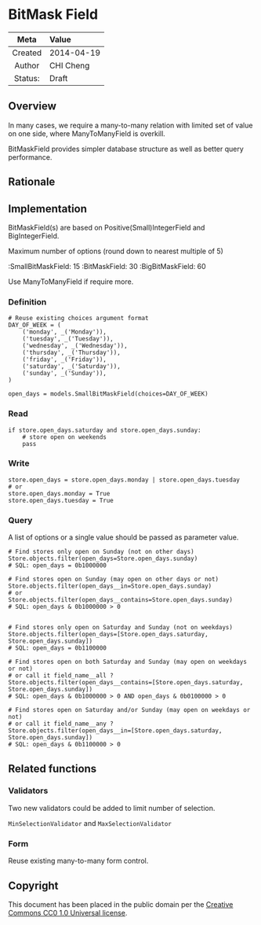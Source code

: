 # BitMask Field

|Meta	|Value		|
|:-----:|:----------|
|Created|2014-04-19 |
|Author |CHI Cheng	|
|Status:|Draft		|

## Overview

In many cases, we require a many-to-many relation with limited set of value on one side, where ManyToManyField is overkill.

BitMaskField provides simpler database structure as well as better query performance.

## Rationale


## Implementation

BitMaskField(s) are based on Positive(Small)IntegerField and BigIntegerField.

Maximum number of options (round down to nearest multiple of 5)

:SmallBitMaskField: 15
:BitMaskField: 30
:BigBitMaskField: 60

Use ManyToManyField if require more.

### Definition
	
	# Reuse existing choices argument format
	DAY_OF_WEEK = (
		('monday', _('Monday')),
		('tuesday', _('Tuesday')),
		('wednesday', _('Wednesday')),
		('thursday', _('Thursday')),
		('friday', _('Friday')),
		('saturday', _('Saturday')),
		('sunday', _('Sunday')),
	)

	open_days = models.SmallBitMaskField(choices=DAY_OF_WEEK)


### Read

	if store.open_days.saturday and store.open_days.sunday:
		# store open on weekends
		pass

### Write

	store.open_days = store.open_days.monday | store.open_days.tuesday
	# or
	store.open_days.monday = True
	store.open_days.tuesday = True

### Query

A list of options or a single value should be passed as parameter value. 
	
	# Find stores only open on Sunday (not on other days)
	Store.objects.filter(open_days=Store.open_days.sunday)
	# SQL: open_days = 0b1000000
	
	# Find stores open on Sunday (may open on other days or not)
	Store.objects.filter(open_days__in=Store.open_days.sunday)
	# or
	Store.objects.filter(open_days__contains=Store.open_days.sunday)
	# SQL: open_days & 0b1000000 > 0


	# Find stores only open on Saturday and Sunday (not on weekdays)
	Store.objects.filter(open_days=[Store.open_days.saturday, Store.open_days.sunday])
	# SQL: open_days = 0b1100000

	# Find stores open on both Saturday and Sunday (may open on weekdays or not)
	# or call it field_name__all ?
	Store.objects.filter(open_days__contains=[Store.open_days.saturday, Store.open_days.sunday])
	# SQL: open_days & 0b1000000 > 0 AND open_days & 0b0100000 > 0

	# Find stores open on Saturday and/or Sunday (may open on weekdays or not)
	# or call it field_name__any ?
	Store.objects.filter(open_days__in=[Store.open_days.saturday, Store.open_days.sunday])
	# SQL: open_days & 0b1100000 > 0


## Related functions

### Validators

Two new validators could be added to limit number of selection.

`MinSelectionValidator` and `MaxSelectionValidator`

### Form

Reuse existing many-to-many form control.


## Copyright

This document has been placed in the public domain per the [Creative Commons CC0 1.0 Universal license](http://creativecommons.org/publicdomain/zero/1.0/deed).
